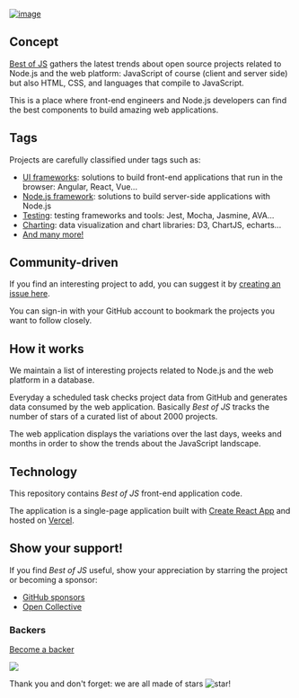 [![image](https://user-images.githubusercontent.com/5546996/120248211-2d4db780-c2b1-11eb-8bbd-aed789d5cb76.png)](https://bestofjs.org/)

## Concept

[Best of JS](https://bestofjs.org/) gathers the latest trends about open source projects related to Node.js and the web platform: JavaScript of course (client and server side) but also HTML, CSS, and languages that compile to JavaScript.

This is a place where front-end engineers and Node.js developers can find the best components to build amazing web applications.

## Tags

Projects are carefully classified under tags such as:

- [UI frameworks](https://bestofjs.org/tags/framework): solutions to build front-end applications that run in the browser: Angular, React, Vue...
- [Node.js framework](https://bestofjs.org/projects?tags=nodejs-framework): solutions to build server-side applications with Node.js
- [Testing](https://bestofjs.org/tags/test): testing frameworks and tools: Jest, Mocha, Jasmine, AVA...
- [Charting](https://bestofjs.org/tags/chart): data visualization and chart libraries: D3, ChartJS, echarts...
- [And many more!](https://bestofjs.org/tags/)

## Community-driven

If you find an interesting project to add, you can suggest it by [creating an issue here](https://github.com/michaelrambeau/bestofjs/issues/new?template=add-a-project-to-best-of-javascript.md).

You can sign-in with your GitHub account to bookmark the projects you want to follow closely.

## How it works

We maintain a list of interesting projects related to Node.js and the web platform in a database.

Everyday a scheduled task checks project data from GitHub and generates data consumed by the web application.
Basically _Best of JS_ tracks the number of stars of a curated list of about 2000 projects.

The web application displays the variations over the last days, weeks and months in order to show the trends about the JavaScript landscape.

## Technology

This repository contains _Best of JS_ front-end application code.

The application is a single-page application built with [Create React App](https://github.com/facebook/create-react-app) and hosted on [Vercel](https://vercel.com).

## Show your support!

If you find _Best of JS_ useful, show your appreciation by starring the project or becoming a sponsor:

- [GitHub sponsors](https://github.com/sponsors/michaelrambeau)
- [Open Collective](https://opencollective.com/bestofjs)

### Backers

[Become a backer](https://opencollective.com/bestofjs#contribute)

<a href="https://opencollective.com/bestofjs#contributors" target="_blank">
  <img src="https://opencollective.com/bestofjs/tiers/backer.svg?avatarHeight=36&button=false">
</a>

Thank you and don't forget: we are all made of stars ![star](https://bestofjs.org/images/star.png)!
